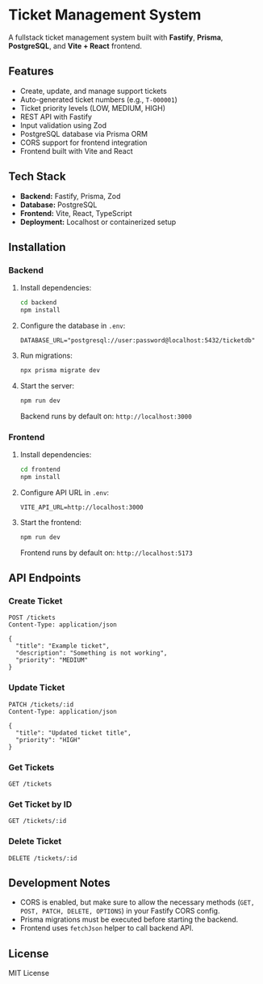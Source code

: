 # Ticket Management System

A fullstack ticket management system built with **Fastify**, **Prisma**, **PostgreSQL**, and **Vite + React** frontend.

## Features

- Create, update, and manage support tickets
- Auto-generated ticket numbers (e.g., `T-000001`)
- Ticket priority levels (LOW, MEDIUM, HIGH)
- REST API with Fastify
- Input validation using Zod
- PostgreSQL database via Prisma ORM
- CORS support for frontend integration
- Frontend built with Vite and React

## Tech Stack

- **Backend:** Fastify, Prisma, Zod
- **Database:** PostgreSQL
- **Frontend:** Vite, React, TypeScript
- **Deployment:** Localhost or containerized setup

## Installation

### Backend

1. Install dependencies:

   ```bash
   cd backend
   npm install
   ```

2. Configure the database in `.env`:

   ```env
   DATABASE_URL="postgresql://user:password@localhost:5432/ticketdb"
   ```

3. Run migrations:

   ```bash
   npx prisma migrate dev
   ```

4. Start the server:

   ```bash
   npm run dev
   ```

   Backend runs by default on: `http://localhost:3000`

### Frontend

1. Install dependencies:

   ```bash
   cd frontend
   npm install
   ```

2. Configure API URL in `.env`:

   ```env
   VITE_API_URL=http://localhost:3000
   ```

3. Start the frontend:

   ```bash
   npm run dev
   ```

   Frontend runs by default on: `http://localhost:5173`

## API Endpoints

### Create Ticket

```http
POST /tickets
Content-Type: application/json

{
  "title": "Example ticket",
  "description": "Something is not working",
  "priority": "MEDIUM"
}
```

### Update Ticket

```http
PATCH /tickets/:id
Content-Type: application/json

{
  "title": "Updated ticket title",
  "priority": "HIGH"
}
```

### Get Tickets

```http
GET /tickets
```

### Get Ticket by ID

```http
GET /tickets/:id
```

### Delete Ticket

```http
DELETE /tickets/:id
```

## Development Notes

- CORS is enabled, but make sure to allow the necessary methods (`GET, POST, PATCH, DELETE, OPTIONS`) in your Fastify CORS config.
- Prisma migrations must be executed before starting the backend.
- Frontend uses `fetchJson` helper to call backend API.

## License

MIT License
